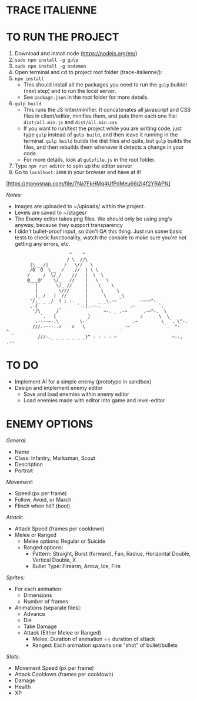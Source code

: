 # TRACE ITALIENNE

# TO RUN THE PROJECT
1. Download and install node (https://nodejs.org/en/)
2. `sudo npm install -g gulp`
3. `sudo npm install -g nodemon`
4. Open terminal and cd to project root folder (trace-italienne/):
5. `npm install`
    - This should install all the packages you need to run the `gulp` builder (next step) and to run the local server.
    - See `package.json` in the root folder for more details.
6. `gulp build` 
    - This runs the JS linter/minifier.  It concatenates all javascript and CSS files in client/editor, minifies them, and puts them each one file: `dist/all.min.js` and `dist/all.min.css`
    - If you want to run/test the project while you are writing code, just type `gulp` instead of `gulp build`, and then leave it running in the terminal.  `gulp build` builds the dist files and quits, but `gulp` builds the files, and then rebuilds them whenever it detects a change in your code.
    - For more details, look at `gulpfile.js` in the root folder.
7. Type `npm run editor` to spin up the editor server
8. Go to `localhost:2000` in your browser and have at it!

[https://monosnap.com/file/7Na7FkHMq4UfPdMeu66j2I4f2YRAPN]

*Notes:*
- Images are uploaded to ~/uploads/ within the project.
- Levels are saved to ~/stages/
- The Enemy editor takes png files.  We should only be using png's anyway, because they support transparency
- I didn't bullet-proof input, so don't QA this thing.  Just run some basic tests to check functionality, watch the console to make sure you're not getting any errors, etc.

```
                        ^    ^
                       / \  //\
         |\___/|      /   \//  .\
         /O  O  \__  /    //  | \ \
        /     /  \/_/    //   |  \  \
        @___@'    \/_   //    |   \   \ 
           |       \/_ //     |    \    \ 
           |        \///      |     \     \ 
          _|_ /   )  //       |      \     _\
         '/,_ _ _/  ( ; -.    |    _ _\.-~        .-~~~^-.
         ,-{        _      `-.|.-~-.           .~         `.
          '/\      /                 ~-. _ .-~      .-~^-.  \
             `.   {            }                   /      \  \
           .----~-.\        \-'                 .~         \  `. \^-.
          ///.----..>    c   \             _ -~             `.  ^-`   ^-_
            ///-._ _ _ _ _ _ _}^ - - - - ~                     ~--,   .-~
```

# TO DO
 - Implement AI for a simple enemy (prototype in sandbox)
 - Design and implement enemy editor
   - Save and load enemies within enemy editor
   - Load enemies made with editor into game and level-editor

# ENEMY OPTIONS
*General:*
 - Name
 - Class: Infantry, Marksman, Scout
 - Description
 - Portrait

*Movement:*
 - Speed (px per frame)
 - Follow, Avoid, or March
 - Flinch when hit? (bool)

*Attack:*
 - Attack Speed (frames per cooldown)
 - Melee or Ranged
   - Melee options: Regular or Suicide
   - Ranged options: 
     - Pattern: Straight, Burst (forward), Fan, Radius, Horizontal Double, Vertical Double, X
     - Bullet Type: Firearm, Arrow, Ice, Fire

*Sprites:*
 - For each animation:
   - Dimensions
   - Number of frames
 - Animations (separate files): 
   - Advance
   - Die
   - Take Damage
   - Attack (Either Melee or Ranged)
     - Melee: Duration of animation == duration of attack
     - Ranged: Each animation spawns one "shot" of bullet/bullets

*Stats:*
  - Movement Speed (px per frame)
  - Attack Cooldown (frames per cooldown)
  - Damage
  - Health
  - XP
